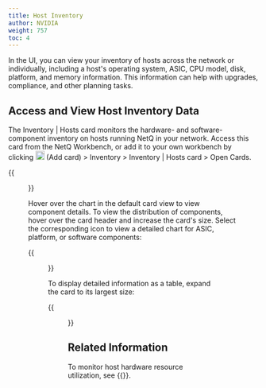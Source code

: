 ```yaml
---
title: Host Inventory
author: NVIDIA
weight: 757
toc: 4
---
```


In the UI, you can view your inventory of hosts across the network or individually, including a host's operating system, ASIC, CPU model, disk, platform, and memory information. This information can help with upgrades, compliance, and other planning tasks.

## Access and View Host Inventory Data

The Inventory | Hosts card monitors the hardware- and software-component inventory on hosts running NetQ in your network. Access this card from the NetQ Workbench, or add it to your own workbench by clicking <img src="https://icons.cumulusnetworks.com/44-Entertainment-Events-Hobbies/02-Card-Games/card-game-diamond.svg" height="18" width="18"/> (Add card) > Inventory > Inventory | Hosts card > Open Cards.

{{<figure src="/images/netq/inventory-hosts-l2-42.png" alt="host inventory card with chart" width="200">}}

Hover over the chart in the default card view to view component details. To view the distribution of components, hover over the card header and increase the card's size. Select the corresponding icon to view a detailed chart for ASIC, platform, or software components:

{{<figure src="/images/netq/inventory-hosts-l3-42.png" alt="medium host inventory card displaying component distribution" width="600">}}

To display detailed information as a table, expand the card to its largest size:

{{<figure src="/images/netq/inventory-hosts-l4-42.png" alt="fully expanded host inventory card displaying a table with data" width="1000">}}

## Related Information

To monitor host hardware resource utilization, see {{<link title="Monitor Linux Hosts">}}.

